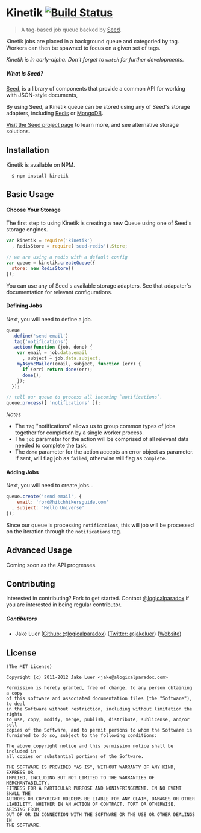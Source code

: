# Kinetik [![Build Status](https://secure.travis-ci.org/qualiancy/kinetik.png?branch=master)](http://travis-ci.org/qualiancy/kinetik)

> A tag-based job queue backed by [Seed](http://github.com/qualiancy/seed).

Kinetik jobs are placed in a background queue and categoried by tag. Workers can then be spawned to focus
on a given set of tags. 

*Kinetik is in early-alpha. Don't forget to `watch` for further developments.*

##### What is Seed?

[Seed](http://github.com/qualiancy/seed), is a library of components that provide a common API 
for working with JSON-style documents, 

By using Seed, a Kinetik queue can be stored using any of Seed's storage adapters, including
[Redis](https://github.com/qualiancy/seed-redis) or [MongoDB](https://github.com/qualiancy/seed-mongodb).

[Visit the Seed project page](http://github.com/qualiancy/seed) to learn more, and see alternative storage solutions.

## Installation

Kinetik is available on NPM.

      $ npm install kinetik

## Basic Usage

#### Choose Your Storage

The first step to using Kinetik is creating a new Queue using one of Seed's storage engines.

```js
var kinetik = require('kinetik')
  , RedisStore = require('seed-redis').Store;

// we are using a redis with a default config
var queue = kinetik.createQueue({
  store: new RedisStore()
});
```

You can use any of Seed's available storage adapters. See that adapater's documentation for relevant configurations.

#### Defining Jobs

Next, you will need to define a job.

```js
queue
  .define('send email')
  .tag('notifications')
  .action(function (job, done) {
    var email = job.data.email
      , subject = job.data.subject;
    myAsyncMailer(email, subject, function (err) {
      if (err) return done(err);
      done();
    });
  });

// tell our queue to process all incoming `notifications`.
queue.process([ 'notifications' ]);
```

*Notes*

* The `tag` "notifications" allows us to group common types of jobs together for completion by a single worker process.
* The `job` parameter for the action will be comprised of all relevant data needed to complete the task.
* The `done` parameter for the action accepts an error object as parameter. If sent, will flag job as `failed`, otherwise will flag as `complete`.

#### Adding Jobs

Next, you will need to create jobs...

```js
queue.create('send email', {
    email: 'ford@hitchhikersguide.com'
  , subject: 'Hello Universe'
});
```
Since our queue is processing `notifications`, this will job will be processed on the iteration through the `notifications` tag.

## Advanced Usage

Coming soon as the API progresses.

## Contributing

Interested in contributing? Fork to get started. Contact [@logicalparadox](http://github.com/logicalparadox) 
if you are interested in being regular contributor.

##### Contibutors 

* Jake Luer ([Github: @logicalparadox](http://github.com/logicalparadox)) ([Twitter: @jakeluer](http://twitter.com/jakeluer)) ([Website](http://alogicalparadox.com))

## License

    (The MIT License)

    Copyright (c) 2011-2012 Jake Luer <jake@alogicalparadox.com>

    Permission is hereby granted, free of charge, to any person obtaining a copy
    of this software and associated documentation files (the "Software"), to deal
    in the Software without restriction, including without limitation the rights
    to use, copy, modify, merge, publish, distribute, sublicense, and/or sell
    copies of the Software, and to permit persons to whom the Software is
    furnished to do so, subject to the following conditions:

    The above copyright notice and this permission notice shall be included in
    all copies or substantial portions of the Software.

    THE SOFTWARE IS PROVIDED "AS IS", WITHOUT WARRANTY OF ANY KIND, EXPRESS OR
    IMPLIED, INCLUDING BUT NOT LIMITED TO THE WARRANTIES OF MERCHANTABILITY,
    FITNESS FOR A PARTICULAR PURPOSE AND NONINFRINGEMENT. IN NO EVENT SHALL THE
    AUTHORS OR COPYRIGHT HOLDERS BE LIABLE FOR ANY CLAIM, DAMAGES OR OTHER
    LIABILITY, WHETHER IN AN ACTION OF CONTRACT, TORT OR OTHERWISE, ARISING FROM,
    OUT OF OR IN CONNECTION WITH THE SOFTWARE OR THE USE OR OTHER DEALINGS IN
    THE SOFTWARE.
